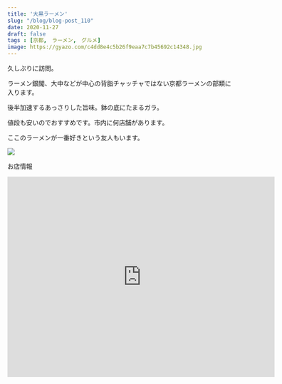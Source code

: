 ```yaml
---
title: '大黒ラーメン'
slug: "/blog/blog-post_110"
date: 2020-11-27
draft: false
tags : [京都,　ラーメン,　グルメ]
image: https://gyazo.com/c4dd8e4c5b26f9eaa7c7b45692c14348.jpg
---
```


久しぶりに訪問。

ラーメン銀閣、大中などが中心の背脂チャッチャではない京都ラーメンの部類に入ります。

後半加速するあっさりした旨味。鉢の底にたまるガラ。

値段も安いのでおすすめです。市内に何店舗があります。

ここのラーメンが一番好きという友人もいます。

![](https://gyazo.com/c4dd8e4c5b26f9eaa7c7b45692c14348.jpg)

お店情報

<iframe src="https://www.google.com/maps/embed?pb=!1m18!1m12!1m3!1d6538.048157013624!2d135.77048209999998!3d34.9810616!2m3!1f0!2f0!3f0!3m2!1i1024!2i768!4f13.1!3m3!1m2!1s0x0%3A0xe133a02e03694bdf!2z5aSn6buS44Op44O844Oh44OzIOadseemj-WvuuW6lw!5e0!3m2!1sen!2sjp!4v1607273079414!5m2!1sen!2sjp" width="600" height="450" frameborder="0" style="border:0;" allowfullscreen="" aria-hidden="false" tabindex="0"></iframe>

